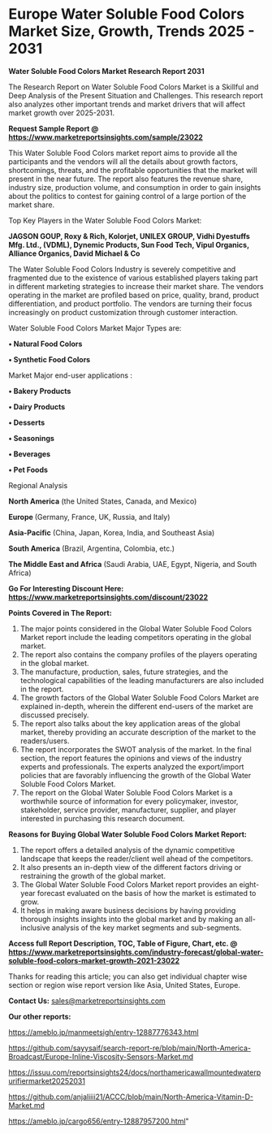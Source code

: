 # Europe Water Soluble Food Colors Market Size, Growth, Trends 2025 - 2031

<strong>Water Soluble Food Colors Market Research Report 2031</strong>

The Research Report on Water Soluble Food Colors Market is a Skillful and Deep Analysis of the Present Situation and Challenges. This research report also analyzes other important trends and market drivers that will affect market growth over 2025-2031.

<strong>Request Sample Report @ <a href=https://www.marketreportsinsights.com/sample/23022>https://www.marketreportsinsights.com/sample/23022</a></strong>

This Water Soluble Food Colors market report aims to provide all the participants and the vendors will all the details about growth factors, shortcomings, threats, and the profitable opportunities that the market will present in the near future. The report also features the revenue share, industry size, production volume, and consumption in order to gain insights about the politics to contest for gaining control of a large portion of the market share.

Top Key Players in the Water Soluble Food Colors Market:

<strong>JAGSON GOUP, Roxy & Rich, Kolorjet, UNILEX GROUP, Vidhi Dyestuffs Mfg. Ltd., (VDML), Dynemic Products, Sun Food Tech, Vipul Organics, Alliance Organics, David Michael & Co</strong>

The Water Soluble Food Colors Industry is severely competitive and fragmented due to the existence of various established players taking part in different marketing strategies to increase their market share. The vendors operating in the market are profiled based on price, quality, brand, product differentiation, and product portfolio. The vendors are turning their focus increasingly on product customization through customer interaction.

Water Soluble Food Colors Market Major Types are:

<strong>• Natural Food Colors

• Synthetic Food Colors</strong>

Market Major end-user applications :

<strong>• Bakery Products

• Dairy Products

• Desserts

• Seasonings

• Beverages

• Pet Foods</strong>

Regional Analysis

</u><strong><b>North America</b></strong> (the United States, Canada, and Mexico)

<strong><b>Europe </b></strong>(Germany, France, UK, Russia, and Italy)

<strong><b>Asia-Pacific</b></strong> (China, Japan, Korea, India, and Southeast Asia)

<strong><b>South America</b></strong> (Brazil, Argentina, Colombia, etc.)

<strong><b>The Middle East and Africa</b></strong> (Saudi Arabia, UAE, Egypt, Nigeria, and South Africa)

<strong>Go For Interesting Discount Here: <a href=https://www.marketreportsinsights.com/discount/23022>https://www.marketreportsinsights.com/discount/23022</a></strong>

<strong>Points Covered in The Report:</strong>
<ol>
  <li>The major points considered in the Global Water Soluble Food Colors Market report include the leading competitors operating in the global market.</li>
  <li>The report also contains the company profiles of the players operating in the global market.</li>
  <li>The manufacture, production, sales, future strategies, and the technological capabilities of the leading manufacturers are also included in the report.</li>
  <li>The growth factors of the Global Water Soluble Food Colors Market are explained in-depth, wherein the different end-users of the market are discussed precisely.</li>
  <li>The report also talks about the key application areas of the global market, thereby providing an accurate description of the market to the readers/users.</li>
  <li>The report incorporates the SWOT analysis of the market. In the final section, the report features the opinions and views of the industry experts and professionals. The experts analyzed the export/import policies that are favorably influencing the growth of the Global Water Soluble Food Colors Market.</li>
  <li>The report on the Global Water Soluble Food Colors Market is a worthwhile source of information for every policymaker, investor, stakeholder, service provider, manufacturer, supplier, and player interested in purchasing this research document.</li>
</ol>
<strong>Reasons for Buying Global Water Soluble Food Colors Market Report:</strong>

<ol>
  <li>The report offers a detailed analysis of the dynamic competitive landscape that keeps the reader/client well ahead of the competitors.</li>
  <li>It also presents an in-depth view of the different factors driving or restraining the growth of the global market.</li>
  <li>The Global Water Soluble Food Colors Market report provides an eight-year forecast evaluated on the basis of how the market is estimated to grow.</li>
  <li>It helps in making aware business decisions by having providing thorough insights insights into the global market and by making an all-inclusive analysis of the key market segments and sub-segments.</li>
</ol>
<strong>Access full Report Description, TOC, Table of Figure, Chart, etc. @ <a href=https://www.marketreportsinsights.com/industry-forecast/global-water-soluble-food-colors-market-growth-2021-23022>https://www.marketreportsinsights.com/industry-forecast/global-water-soluble-food-colors-market-growth-2021-23022</a></strong>


Thanks for reading this article; you can also get individual chapter wise section or region wise report version like Asia, United States, Europe.

<strong>Contact Us:</strong>
sales@marketreportsinsights.com

<strong>Our other reports:</strong>

<a href=https://ameblo.jp/manmeetsigh/entry-12887776343.html>https://ameblo.jp/manmeetsigh/entry-12887776343.html</a>

<a href=https://github.com/sayysaif/search-report-re/blob/main/North-America-Broadcast/Europe-Inline-Viscosity-Sensors-Market.md>https://github.com/sayysaif/search-report-re/blob/main/North-America-Broadcast/Europe-Inline-Viscosity-Sensors-Market.md</a>

<a href=https://issuu.com/reportsinsights24/docs/northamericawallmountedwaterpurifiermarket20252031>https://issuu.com/reportsinsights24/docs/northamericawallmountedwaterpurifiermarket20252031</a>

<a href=https://github.com/anjaliiii21/ACCC/blob/main/North-America-Vitamin-D-Market.md>https://github.com/anjaliiii21/ACCC/blob/main/North-America-Vitamin-D-Market.md</a>

<a href=https://ameblo.jp/cargo656/entry-12887957200.html>https://ameblo.jp/cargo656/entry-12887957200.html</a>"
